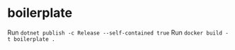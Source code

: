 # boilerplate

Run `dotnet publish -c Release --self-contained true`
Run `docker build -t boilerplate .`
